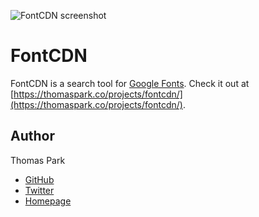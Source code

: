 
![FontCDN screenshot](https://cloud.githubusercontent.com/assets/900407/9017881/beaa33fc-37a7-11e5-978f-96520b10bce8.png)

FontCDN
=======

FontCDN is a search tool for [Google Fonts](https://www.google.com/fonts). Check it out at [https://thomaspark.co/projects/fontcdn/](https://thomaspark.co/projects/fontcdn/).

## Author

Thomas Park

* [GitHub](http://github.com/thomaspark)
* [Twitter](http://twitter.com/thomashpark)
* [Homepage](http://thomaspark.co)
